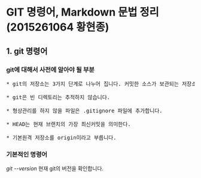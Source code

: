 # GIT 명령어, Markdown 문법 정리(2015261064 황현종)

## 1. git 명령어

### git에 대해서 사전에 알아야 될 부분
<pre>
* git의 저장소는 3가지 단계로 나누어 집니다. 커밋한 소스가 보관되는 저장소와 현재 프로젝트 파일들이 있는 작업트리, 저장소와 작업트리사이의 버퍼영역으로 커밋될 대상이 저장되는 스테이징 영역입니다.

* git은 빈 디렉토리는 추적하지 않습니다.

* 형상관리를 하지 않을 파일은 .gitignore 파일에 추가합니다.

* HEAD는 현재 브랜치의 가장 최신커밋을 의미한다.

* 기본원격 저장소를 origin이라고 부릅니다.
</pre>

### 기본적인 명령어
*git --version*
현재 git의 버전을 확인합니다.



